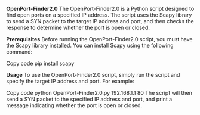 **OpenPort-Finder2.0**
The OpenPort-Finder2.0 is a Python script designed to find open ports on a specified IP address. The script uses the Scapy library to send a SYN packet to the target IP address and port, and then checks the response to determine whether the port is open or closed.

**Prerequisites**
Before running the OpenPort-Finder2.0 script, you must have the Scapy library installed. You can install Scapy using the following command:

Copy code
pip install scapy



**Usage**
To use the OpenPort-Finder2.0 script, simply run the script and specify the target IP address and port. For example:

Copy code
python OpenPort-Finder2.0.py 192.168.1.1 80
The script will then send a SYN packet to the specified IP address and port, and print a message indicating whether the port is open or closed.
